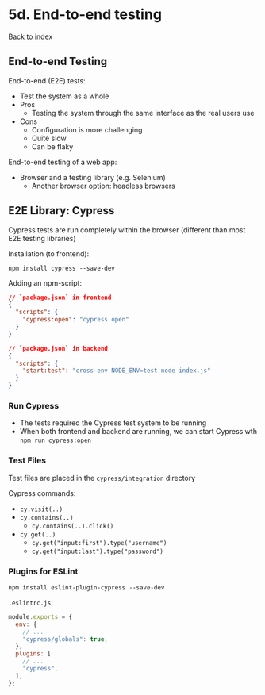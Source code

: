 # 5d. End-to-end testing

[Back to index](../README.md)

## End-to-end Testing

End-to-end (E2E) tests:

- Test the system as a whole
- Pros
  - Testing the system through the same interface as the real users use
- Cons
  - Configuration is more challenging
  - Quite slow
  - Can be flaky

End-to-end testing of a web app:

- Browser and a testing library (e.g. Selenium)
  - Another browser option: headless browsers

## E2E Library: Cypress

Cypress tests are run completely within the browser (different than most E2E testing libraries)

Installation (to frontend):

```shell
npm install cypress --save-dev
```

Adding an npm-script:

```json
// `package.json` in frontend
{
  "scripts": {
    "cypress:open": "cypress open"
  }
}
```

```json
// `package.json` in backend
{
  "scripts": {
    "start:test": "cross-env NODE_ENV=test node index.js"
  }
}
```

### Run Cypress

- The tests required the Cypress test system to be running
- When both frontend and backend are running, we can start Cypress wth `npm run cypress:open`

### Test Files

Test files are placed in the `cypress/integration` directory

Cypress commands:

- `cy.visit(..)`
- `cy.contains(..)`
  - `cy.contains(..).click()`
- `cy.get(..)`
  - `cy.get("input:first").type("username")`
  - `cy.get("input:last").type("password")`

### Plugins for ESLint

```shell
npm install eslint-plugin-cypress --save-dev
```

`.eslintrc.js`:

```js
module.exports = {
  env: {
    // ...
    "cypress/globals": true,
  },
  plugins: [
    // ...
    "cypress",
  ],
};
```
